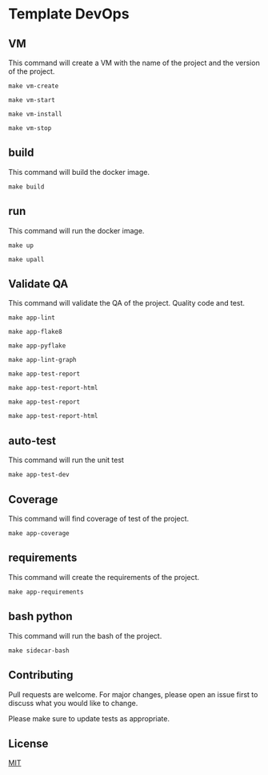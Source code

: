 # Template DevOps

## VM

This command will create a VM with the name of the project and the version of the project.

```
make vm-create
```

```
make vm-start
```

```
make vm-install
```

```
make vm-stop
```

## build

This command will build the docker image.

```
make build
```

## run

This command will run the docker image.

```
make up
```

```
make upall
```

## Validate QA

This command will validate the QA of the project.
Quality code and test.

```
make app-lint
```

```
make app-flake8
```

```
make app-pyflake
```

```
make app-lint-graph
```

```
make app-test-report
```

```
make app-test-report-html
```

```
make app-test-report
```

```
make app-test-report-html
```

## auto-test

This command will run the unit test

```
make app-test-dev
```

## Coverage

This command will find coverage of test of the project.

```
make app-coverage
```

## requirements

This command will create the requirements of the project.

```
make app-requirements
```

## bash python

This command will run the bash of the project.

```
make sidecar-bash
```

## Contributing

Pull requests are welcome. For major changes, please open an issue first
to discuss what you would like to change.

Please make sure to update tests as appropriate.

## License

[MIT](https://choosealicense.com/licenses/mit/)